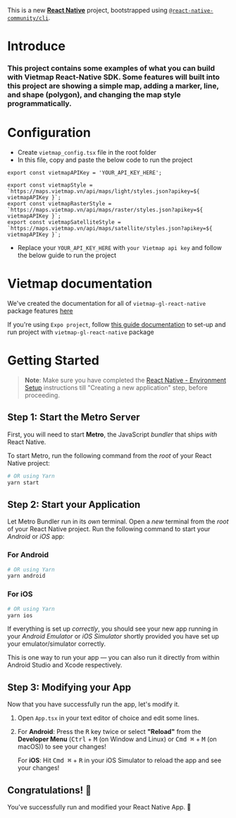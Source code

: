 This is a new [**React Native**](https://reactnative.dev) project, bootstrapped using [`@react-native-community/cli`](https://github.com/react-native-community/cli).
# Introduce
### This project contains some examples of what you can build with Vietmap React-Native SDK. Some features will built into this project are showing a simple map, adding a marker, line, and shape (polygon), and changing the map style programmatically.
# Configuration
- Create `vietmap_config.tsx` file in the root folder
- In this file, copy and paste the below code to run the project
```tsx
export const vietmapAPIKey = 'YOUR_API_KEY_HERE';

export const vietmapStyle = `https://maps.vietmap.vn/api/maps/light/styles.json?apikey=${ vietmapAPIKey }`;
export const vietmapRasterStyle = `https://maps.vietmap.vn/api/maps/raster/styles.json?apikey=${ vietmapAPIKey }`;
export const vietmapSatelliteStyle = `https://maps.vietmap.vn/api/maps/satellite/styles.json?apikey=${ vietmapAPIKey }`;

```
- Replace your `YOUR_API_KEY_HERE` with `your Vietmap api key` and follow the below guide to run the project
# Vietmap documentation
We've created the documentation for all of `vietmap-gl-react-native` package features [here](https://github.com/vietmap-company/vietmap-gl-react-native)

If you're using `Expo project`, follow [this guide documentation](https://github.com/vietmap-company/react-native-expo-demo) to set-up and run project with `vietmap-gl-react-native` package
# Getting Started

>**Note**: Make sure you have completed the [React Native - Environment Setup](https://reactnative.dev/docs/environment-setup) instructions till "Creating a new application" step, before proceeding.

## Step 1: Start the Metro Server

First, you will need to start **Metro**, the JavaScript _bundler_ that ships _with_ React Native.

To start Metro, run the following command from the _root_ of your React Native project:

```bash 
# OR using Yarn
yarn start
```

## Step 2: Start your Application

Let Metro Bundler run in its _own_ terminal. Open a _new_ terminal from the _root_ of your React Native project. Run the following command to start your _Android_ or _iOS_ app:

### For Android

```bash
# OR using Yarn
yarn android
```

### For iOS

```bash
# OR using Yarn
yarn ios
```

If everything is set up _correctly_, you should see your new app running in your _Android Emulator_ or _iOS Simulator_ shortly provided you have set up your emulator/simulator correctly.

This is one way to run your app — you can also run it directly from within Android Studio and Xcode respectively.

## Step 3: Modifying your App

Now that you have successfully run the app, let's modify it.

1. Open `App.tsx` in your text editor of choice and edit some lines.
2. For **Android**: Press the <kbd>R</kbd> key twice or select **"Reload"** from the **Developer Menu** (<kbd>Ctrl</kbd> + <kbd>M</kbd> (on Window and Linux) or <kbd>Cmd ⌘</kbd> + <kbd>M</kbd> (on macOS)) to see your changes!

   For **iOS**: Hit <kbd>Cmd ⌘</kbd> + <kbd>R</kbd> in your iOS Simulator to reload the app and see your changes!

## Congratulations! :tada:

You've successfully run and modified your React Native App. :partying_face:
 

